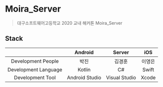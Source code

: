 # Moira_Server
> 대구소프트웨어고등학교 2020 교내 해커톤 Moira_Server

## Stack
||Android|Server|iOS|
|:-----------:|:-----:|:-----:|:-----:|
|Development People|박진|김경훈|이영은|
|Development Language|Kotlin|C#|Swift|
|Development Tool|Android Studio|Visual Studio|Xcode|
